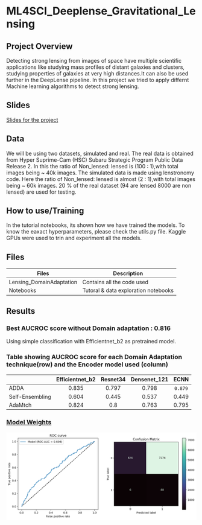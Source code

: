 # ML4SCI_Deeplense_Gravitational_Lensing

## Project Overview
Detecting strong lensing from images of space have multiple scientific applications like studying mass profiles of distant galaxies and clusters,
studying properties of galaxies at very high distances.It can also be used further in the DeepLense pipeline.
In this project we tried to apply differnt Machine learning algorithms to detect strong lensing.

## Slides
[Slides for the project](https://docs.google.com/presentation/d/1aa7NTgrcoE91EgPTR_jwwISQExvI0FZgCo83sSTcFxg/edit?usp=sharing)

## Data
We will be using two datasets, simulated and  real.
The real data is obtained from Hyper Suprime-Cam (HSC) Subaru Strategic Program Public Data Release 2.
In this the ratio of Non_lensed: lensed is (100 : 1),with total images being ~ 40k images.
The simulated data is made using lenstronomy code. 
Here the ratio of Non_lensed: lensed is almost (2 : 1),with total images being ~ 60k images.
20 % of the real dataset (94 are lensed 8000 are non lensed) are used for testing.

## How to use/Training
In the tutorial notebooks, its shown how we have trained the models. To know the eaxact hyperparameters, please 
check the utils.py file. Kaggle GPUs were used to trin and experiment all the models.


## Files

|Files                   | Description                         |
|------------------------|-------------------------------------|
|Lensing_DomainAdaptation| Contains all the code used      |
|Notebooks               | Tutoral & data exploration notebooks|



## Results

### Best AUCROC score without Domain adaptation : 0.816 
Using simple classification with Efficientnet_b2 as pretrained model.

### Table showing AUCROC score for each Domain Adaptation technique(row) and the Encoder model used (column)

|                | Efficientnet_b2  | Resnet34  |  Densenet_121 |  ECNN  |
| -------------  | :---------------:  | :--------:  |  :------------: |  :-----: |
| ADDA           |        0.835     |   0.797   |     0.798     | `0.879`|
| Self-Ensembling|        0.604     |   0.445   |     0.537     |  0.449 |
| AdaMtch        |        0.824     |   0.8     |     0.763     |  0.795 |

### [Model Weights](https://drive.google.com/file/d/1tWA5uCnyPV4UqL1a-t5qzvyNCtTtqz2z/view?usp=sharing)

![](plots/se_output.png)


             